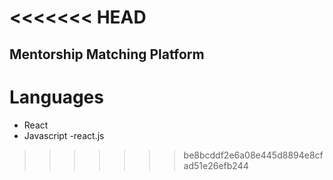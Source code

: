<<<<<<< HEAD
=======
## Mentorship Matching Platform

# Languages
- React
- Javascript
-react.js
>>>>>>> be8bcddf2e6a08e445d8894e8cfad51e26efb244

